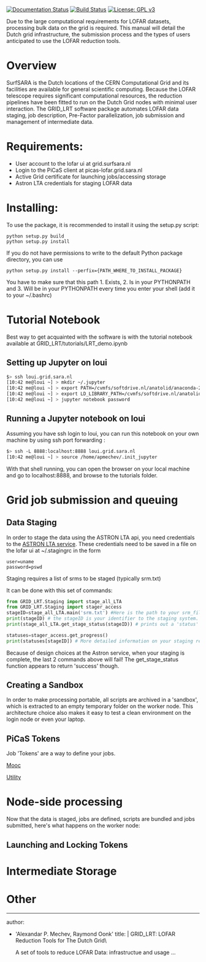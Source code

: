 [![Documentation Status](https://readthedocs.org/projects/grid-lrt/badge/?version=latest)](http://grid-lrt.readthedocs.io/en/latest/?badge=latest)
[![Build Status](https://travis-ci.org/apmechev/GRID_LRT.svg?branch=master)](https://travis-ci.org/apmechev/GRID_LRT)
[![License: GPL v3](https://img.shields.io/badge/License-GPL%20v3-blue.svg)](https://www.gnu.org/licenses/gpl-3.0)


Due to the large computational requirements for LOFAR datasets,
processing bulk data on the grid is required. This manual will detail
the Dutch grid infrastructure, the submission process and the types of
users anticipated to use the LOFAR reduction tools.

Overview
========

SurfSARA is the Dutch locations of the CERN Computational Grid and its
facilities are available for general scientific computing. Because the
LOFAR telescope requires significant computational resources, the
reduction pipelines have been fitted to run on the Dutch Grid nodes with
minimal user interaction. The GRID\_LRT software package automates LOFAR data staging,
job description, Pre-Factor parallelization, job submission and management of intermediate data.

Requirements:
============
* User account to the lofar ui at grid.surfsara.nl
* Login to the PiCaS client at picas-lofar.grid.sara.nl
* Active Grid certificate for launching jobs/accessing storage
* Astron LTA credentials for staging LOFAR data


Installing:
============
To use the package, it is recommended to install it using the setup.py script: 

```
python setup.py build
python setup.py install
```

If you do not have permissions to write to the default Python package directory, you can use

```
python setup.py install --perfix={PATH_WHERE_TO_INSTALL_PACKAGE}
```

You have to make sure that this path 1. Exists, 2. Is in your PYTHONPATH and 3. Will be in your PYTHONPATH every time you enter your shell (add it to your ~/.bashrc)

Tutorial Notebook
==============

Best way to get acquainted with the software is with the tutorial notebook available at GRID\_LRT/tutorials/LRT\_demo.ipynb

Setting up Jupyter on loui
----------------

```bash
$> ssh loui.grid.sara.nl
[10:42 me@loui ~] > mkdir ~/.jupyter
[10:42 me@loui ~] > export PATH=/cvmfs/softdrive.nl/anatolid/anaconda-2-2.4.0/bin:$PATH
[10:42 me@loui ~] > export LD_LIBRARY_PATH=/cvmfs/softdrive.nl/anatolid/anaconda-2-2.4.0/lib:$LD_LIBRARY_PATH
[10:42 me@loui ~] > jupyter notebook password


```

Running a Jupyter notebook on loui
---------------
Assuming you have ssh login to loui, you can run this notebook on your own machine by using ssh port forwarding : 

```bash
$> ssh -L 8888:localhost:8888 loui.grid.sara.nl
[10:42 me@loui ~] > source /home/apmechev/.init_jupyter
```

With that shell running, you can open the browser on your local machine and go to localhost:8888, and browse to the tutorials folder. 


Grid job submission and queuing
===============================

Data Staging
------------
In order to stage the data using the ASTRON LTA api, you need credentials to the [ASTRON LTA service](https://www.astron.nl/lofarwiki/doku.php?id=public:lta_howto#staging_data_prepare_for_download). These credentials need to be saved in a file on the lofar ui at ~/.stagingrc in the form 

```
user=uname
password=pswd
```

Staging requires a list of srms to be staged (typically srm.txt)

It can be done with this set of commands:

```python 
from GRID_LRT.Staging import stage_all_LTA
from GRID_LRT.Staging import stager_access 
stageID=stage_all_LTA.main('srm.txt') #Here is the path to your srm_file.
print(stageID) # the stageID is your identifier to the staging system. You can poll it with:
print(stage_all_LTA.get_stage_status(stageID)) # prints out a 'status' string

statuses=stager_access.get_progress()
print(statuses[stageID]) # More detailed information on your staging request
```

Because of design choices at the Astron service, when your staging is complete, the last 2 commands above will fail! The get\_stage\_status function appears to return 'success' though.

Creating a Sandbox
--------------------

In order to make processing portable, all scripts are archived in a 'sandbox', which is extracted to an empty temporary folder on the worker node. This architecture choice also makes it easy to test a clean environment on the login node or even your laptop. 



PiCaS Tokens
--------------------

Job 'Tokens' are a way to define your jobs.  


[Mooc](http://docs.surfsaralabs.nl/projects/grid/en/latest/Pages/Tutorials/MOOC/mooc.html#mooc-picas-client)

[Utility](https://ganglia.surfsara.nl/?r=hour&cs=&ce=&c=GINA+Servers&h=&tab=ch&vn=&hide-hf=false&m=load_one&sh=1&z=small&hc=4&host_regex=&max_graphs=0&s=by+name)

Node-side processing
====================

Now that the data is staged, jobs are defined, scripts are bundled and jobs submitted, here's what happens on the worker node:

Launching and Locking Tokens
--------------------------------


Intermediate Storage
=====================================


Other
=========================

---                                                                                                      
author:
- 'Alexandar P. Mechev, Raymond Oonk'
title: |
    GRID\_LRT: LOFAR Reduction Tools for The Dutch Grid\

    A set of tools to reduce LOFAR Data: infrastructue and usage 
... 


